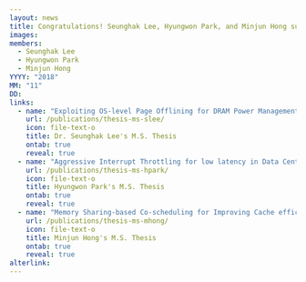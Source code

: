 ```yaml
---
layout: news
title: Congratulations! Seunghak Lee, Hyungwon Park, and Minjun Hong successfully defended their Master's Theses.
images:
members:
  - Seunghak Lee
  - Hyungwon Park
  - Minjun Hong
YYYY: "2018"
MM: "11"
DD:
links:
  - name: "Exploiting OS-level Page Offlining for DRAM Power Management"
    url: /publications/thesis-ms-slee/
    icon: file-text-o
    title: Dr. Seunghak Lee's M.S. Thesis
    ontab: true
    reveal: true
  - name: "Aggressive Interrupt Throttling for low latency in Data Center Servers"
    url: /publications/thesis-ms-hpark/
    icon: file-text-o
    title: Hyungwon Park's M.S. Thesis
    ontab: true
    reveal: true
  - name: "Memory Sharing-based Co-scheduling for Improving Cache efficiency of SMP Virtual Machines"
    url: /publications/thesis-ms-mhong/
    icon: file-text-o
    title: Minjun Hong's M.S. Thesis
    ontab: true
    reveal: true
alterlink: 
---
```

